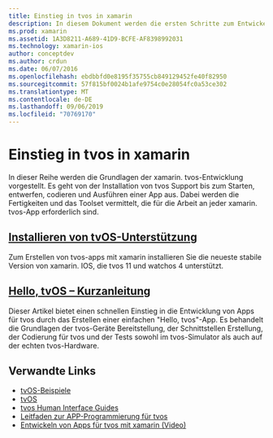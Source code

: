 ```yaml
---
title: Einstieg in tvos in xamarin
description: In diesem Dokument werden die ersten Schritte zum Entwickeln von tvos-apps mit xamarin beschrieben. Es ist mit einem Installationshandbuch und einem Schnellstart Handbuch verknüpft.
ms.prod: xamarin
ms.assetid: 1A3D8211-A689-41D9-BCFE-AF8398992031
ms.technology: xamarin-ios
author: conceptdev
ms.author: crdun
ms.date: 06/07/2016
ms.openlocfilehash: ebdbbfd0e8195f35755cb849129452fe40f82950
ms.sourcegitcommit: 57f815bf0024b1afe9754c0e28054fc0a53ce302
ms.translationtype: MT
ms.contentlocale: de-DE
ms.lasthandoff: 09/06/2019
ms.locfileid: "70769170"
---
```

# <a name="getting-started-with-tvos-in-xamarin"></a>Einstieg in tvos in xamarin

In dieser Reihe werden die Grundlagen der xamarin. tvos-Entwicklung vorgestellt. Es geht von der Installation von tvos Support bis zum Starten, entwerfen, codieren und Ausführen einer App aus. Dabei werden die Fertigkeiten und das Toolset vermittelt, die für die Arbeit an jeder xamarin. tvos-App erforderlich sind.

## <a name="installing-tvos-supportiostvosget-startedinstallationmd"></a>[Installieren von tvOS-Unterstützung](~/ios/tvos/get-started/installation.md)

Zum Erstellen von tvos-apps mit xamarin installieren Sie die neueste stabile Version von xamarin. IOS, die tvos 11 und watchos 4 unterstützt.

## <a name="hello-tvos-quick-start-guideiostvosget-startedhello-tvosmd"></a>[Hello, tvOS – Kurzanleitung](~/ios/tvos/get-started/hello-tvos.md)

Dieser Artikel bietet einen schnellen Einstieg in die Entwicklung von Apps für tvos durch das Erstellen einer einfachen "Hello, tvos"-App. Es behandelt die Grundlagen der tvos-Geräte Bereitstellung, der Schnittstellen Erstellung, der Codierung für tvos und der Tests sowohl im tvos-Simulator als auch auf der echten tvos-Hardware.

## <a name="related-links"></a>Verwandte Links

- [tvOS-Beispiele](https://docs.microsoft.com/samples/browse/?products=xamarin&term=Xamarin.iOS+tvOS)
- [tvOS](https://developer.apple.com/tvos/)
- [tvos Human Interface Guides](https://developer.apple.com/tvos/human-interface-guidelines/)
- [Leitfaden zur APP-Programmierung für tvos](https://developer.apple.com/library/prerelease/tvos/documentation/General/Conceptual/AppleTV_PG/)
- [Entwickeln von Apps für tvos mit xamarin (Video)](https://university.xamarin.com/lightninglectures/tvos-with-xamarin)
